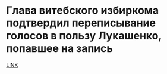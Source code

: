 # Глава витебского избиркома подтвердил переписывание голосов в пользу Лукашенко, попавшее на запись



[LINK](https://varlamov.ru/3994322.html)